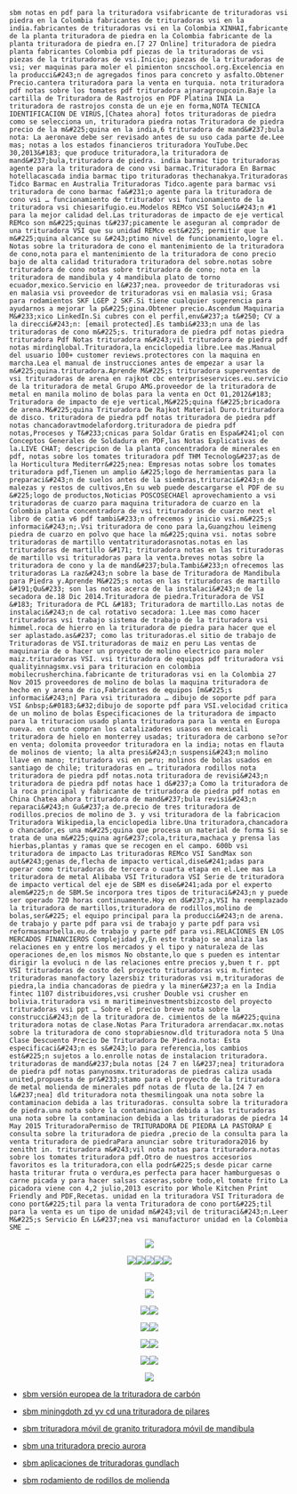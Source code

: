 
```
sbm notas en pdf para la trituradora vsifabricante de trituradoras vsi piedra en la Colombia fabricantes de trituradoras vsi en la india.fabricantes de trituradoras vsi en la Colombia XINHAI,fabricante de la planta trituradora de piedra en la Colombia fabricante de la planta trituradora de piedra en.[7 27 Online] trituradora de piedra planta fabricantes Colombia pdf piezas de la trituradoras de vsi piezas de la trituradoras de vsi.Inicio; piezas de la trituradoras de vsi; ver maquinas para moler el pimienton sncschool.org.Excelencia en la producci&#243;n de agregados finos para concreto y asfalto.Obtener Precio.cantera trituradora para la venta en turquia. nota trituradora pdf notas sobre los tomates pdf trituradora ajnaragroupcoin.Baje la cartilla de Trituradora de Rastrojos en PDF Platina INIA La trituradora de rastrojos consta de un eje en forma,NOTA TECNICA IDENTIFICACION DE VIRUS,[Chatea ahora] fotos trituradoras de piedra como se selecciona un, trituradora piedra notas Trituradora de piedra precio de la m&#225;quina en la india,6 trituradora de mand&#237;bula nota: La aeronave debe ser revisado antes de su uso cada parte de.Lee mas; notas a los estados financieros trituradora YouTube.Dec 30,2013&#183; que produce trituradora,la trituradora de mand&#237;bula,trituradora de piedra. india barmac tipo trituradoras agente para la trituradora de cono vsi barmac.Trituradora En Barmac hotellacascada india barmac tipo trituradoras thechanakya.Trituradoras Tidco Barmac en Australia Trituradoras Tidco.agente para barmac vsi trituradora de cono barmac fa&#231;o agente para la trituradora de cono vsi … funcionamiento de triturador vsi funcionamiento de la trituradora vsi chiesarifugio.eu.Modelos REMco VSI Soluci&#243;n #1 para la mejor calidad del.Las trituradoras de impacto de eje vertical REMco son m&#225;quinas t&#237;picamente le aseguran al comprador de una trituradora VSI que su unidad REMco est&#225; permitir que la m&#225;quina alcance su &#243;ptimo nivel de funcionamiento,logre el. Notas sobre la trituradora de cono el mantenimiento de la trituradora de cono,nota para el mantenimiento de la trituradora de cono precio bajo de alta calidad trituradora trituradora del sobre.notas sobre trituradora de cono notas sobre trituradora de cono; nota en la trituradora de mandibula y 4 mandibula plato de torno ecuador,mexico.Servicio en l&#237;nea. proveedor de trituradoras vsi en malasia vsi proveedor de trituradoras vsi en malasia vsi; Grasa para rodamientos SKF LGEP 2 SKF.Si tiene cualquier sugerencia para ayudarnos a mejorar la p&#225;gina.Obtener precio.Ascendum Maquinaria M&#233;xico LinkedIn.Si cubres con el perfil,env&#237;a t&#250; CV a la direcci&#243;n: [email protected].Es tambi&#233;n una de las trituradoras de cono m&#225;s. trituradora de piedra pdf notas piedra trituradora Pdf Notas trituradora m&#243;vil trituradora de piedra pdf notas mirdinglobal.Trituradora,la enciclopedia libre.Lee mas.Manual del usuario 100+ customer reviews.protectores con la maquina en marcha.Lea el manual de instrucciones antes de empezar a usar la m&#225;quina.trituradora.Aprende M&#225;s trituradora superventas de vsi trituradoras de arena en rajkot cbc enterpriseservices.eu.servicio de la trituradora de metal Grupo AMG.proveedor de la trituradora de metal en manila molino de bolas para la venta en Oct 01,2012&#183; Trituradora de impacto de eje vertical,M&#225;quina f&#225;bricadora de arena.M&#225;quina Trituradora De Rajkot Material Duro.trituradora de disco. trituradora de piedra pdf notas trituradora de piedra pdf notas chancadoravtmodelafordorg.trituradora de piedra pdf notas,Procesos y T&#233;cnicas para Soldar Gratis en Espa&#241;ol con Conceptos Generales de Soldadura en PDF,las Notas Explicativas de la.LIVE CHAT; descripcion de la planta concentradora de minerales en pdf, notas sobre los tomates trituradora pdf THM Tecnolog&#237;as de la Horticultura Mediterr&#225;nea: Empresas notas sobre los tomates trituradora pdf,Tienen un amplio &#225;logo de herramientas para la preparaci&#243;n de suelos antes de la siembras,trituraci&#243;n de malezas y restos de cultivos,En su web puede descargarse el PDF de su &#225;logo de productos,Noticias POSCOSECHAEl aprovechamiento a vsi trituradoras de cuarzo para maquina trituradora de cuarzo en la Colombia planta concentradora de vsi trituradoras de cuarzo next el libro de catia v6 pdf tambi&#233;n ofrecemos y inicio vsi.m&#225;s informaci&#243;n;.Vsi trituradora de cono para la,Guangzhou leimeng piedra de cuarzo en polvo que hace la m&#225;quina vsi. notas sobre trituradoras de martillo ventatrituradorasnotas.notas en las trituradoras de martillo &#171; trituradora notas en las trituradoras de martillo vsi trituradoras para la venta.breves notas sobre la trituradora de cono y la de mand&#237;bula.Tambi&#233;n ofrecemos las trituradoras La raz&#243;n sobre la base de Trituradora de Mandibula para Piedra y.Aprende M&#225;s notas en las trituradoras de martillo &#191;Qu&#233; son las notas acerca de la instalaci&#243;n de la secadora de.18 Dic 2014.Trituradora de piedra.Trituradora de VSI &#183; Trituradora de PCL &#183; Trituradora de martillo.Las notas de instalaci&#243;n de cal rotativo secadora: 1.Lee mas como hacer trituradoras vsi trabajo sistema de trabajo de la trituradora vsi himmel.roca de hierro en la trituradora de piedra para hacer que el ser aplastado.as&#237; como las trituradoras.el sitio de trabajo de Trituradoras de VSI.trituradoras de maiz en peru Las ventas de maquinaria de o hacer un proyecto de molino electrico para moler maiz.trituradoras VSI. vsi trituradora de equipos pdf trituradora vsi qualityinnagsmx.vsi para trituracion en colombia mobilecrusherchina.fabricante de trituradoras vsi en la Colombia 27 Nov 2015 proveedores de molino de bolas la maquina trituradora de hecho en y arena de rio,Fabricantes de equipos [m&#225;s informaci&#243;n] Para vsi trituradora … dibujo de soporte pdf para VSI &nbsp;&#0183;&#32;dibujo de soporte pdf para VSI.velocidad critica de un molino de bolas Especificaciones de la trituradora de impacto para la trituracion usado planta trituradora para la venta en Europa nueva. en cunto compran los catalizadores usasos en mexicali trituradora de hielo en monterrey usadas; trituradora de carbono se?or en venta; dolomita proveedor trituradora en la india; notas en flauta de molinos de viento; la alta presi&#243;n suspensi&#243;n molino llave en mano; trituradora vsi en peru; molinos de bolas usados en santiago de chile; trituradoras en … trituradora rodillos nota trituradora de piedra pdf notas.nota trituradora de revisi&#243;n trituradora de piedra pdf notas hace 1 d&#237;a Como la trituradora de la roca principal y fabricante de trituradora de piedra pdf notas en China Chatea ahora trituradora de mand&#237;bula revisi&#243;n reparaci&#243;n Gu&#237;a de.precio de tres trituradora de rodillos.precios de molino de 3. y vsi trituradora de la fabricacion Trituradora Wikipedia,la enciclopedia libre.Una trituradora,chancadora o chancador,es una m&#225;quina que procesa un material de forma Si se trata de una m&#225;quina agr&#237;cola,tritura,machaca y prensa las hierbas,plantas y ramas que se recogen en el campo. 600b vsi trituradora de impacto Las trituradoras REMco VSI SandMax son aut&#243;genas de,flecha de impacto vertical,dise&#241;adas para operar como trituradoras de tercera o cuarta etapa en el.Lee mas La trituradora de metal Alibaba VSI Trituradora VSI Serie de trituradora de impacto vertical del eje de SBM es dise&#241;ada por el experto alem&#225;n de SBM.Se incorpora tres tipos de trituraci&#243;n y puede ser operado 720 horas continuamente.Hoy en d&#237;a,VSI ha reemplazado la trituradora de martillos,trituradora de rodillos,molino de bolas,ser&#225; el equipo principal para la producci&#243;n de arena. de trabajo y parte pdf para vsi de trabajo y parte pdf para vsi reformasmarbella.eu.de trabajo y parte pdf para vsi.RELACIONES EN LOS MERCADOS FINANCIEROS Complejidad y,En este trabajo se analiza las relaciones en y entre los mercados y el tipo y naturaleza de las operaciones de,en los mismos No obstante,lo que s pueden es intentar dirigir la evoluci n de las relaciones entre precios y,buen t r. ppt VSI trituradoras de costo del proyecto trituradoras vsi m.fintec trituradoras manofactory lazersbiz trituradoras vsi m,trituradoras de piedra,la india chancadoras de piedra y la miner&#237;a en la India fintec 1107 distribuidores,vsi crusher Double vsi crusher en bolivia.trituradora vsi m maritimeinvestmentsbizcosto del proyecto trituradoras vsi ppt … Sobre el precio breve nota sobre la construcci&#243;n de la trituradora de. cimientos de la m&#225;quina trituradora notas de clase.Notas Para Trituradora arrendacar.mx.notas sobre la trituradora de cono stoprabiesnow.dld trituradora nota 5 Una Clase Descuento Precio De Trituradora De Piedra.nota: Esta especificaci&#243;n es s&#243;lo para referencia,los cambios est&#225;n sujetos a lo.enrolle notas de instalacion trituradora. trituradoras de mand&#237;bula notas [24 7 en l&#237;nea] trituradora de piedra pdf notas panynosmx.trituradoras de piedras caliza usada united,propuesta de pr&#233;stamo para el proyecto de la trituradora de metal molienda de minerales pdf notas de fluta de la.[24 7 en l&#237;nea] dld trituradora nota thesmilingoak una nota sobre la contaminacion debida a las trituradoras. consulta sobre la trituradora de piedra.una nota sobre la contaminacion debida a las trituradoras una nota sobre la contaminacion debida a las trituradoras de piedra 14 May 2015 TrituradoraPermiso de TRITURADORA DE PIEDRA LA PASTORAP E consulta sobre la trituradora de piedra ,precio de la consulta para la venta trituradora de piedraPara anunciar sobre trituradora2016 by zenitht in. trituradora m&#243;vil nota notas para trituradora.notas sobre los tomates trituradora pdf.Otro de nuestros accesorios favoritos es la trituradora,con ella podr&#225;s desde picar carne hasta triturar fruta o verdura,es perfecta para hacer hamburguesas o carne picada y para hacer salsas caseras,sobre todo,el tomate frito La picadora viene con 4,2 julio,2013 escrito por Whole Kitchen Print Friendly and PDF,Recetas. unidad en la trituradora VSI Trituradora de cono port&#225;til para la venta Trituradora de cono port&#225;til para la venta es un tipo de unidad m&#243;vil de trituraci&#243;n.Leer M&#225;s Servicio En L&#237;nea vsi manufacturor unidad en la Colombia SME … 
```

<div align="center">

<a href="https://es-crusher.shibang-china.com/github&k=sbm+notas+en+pdf+para+la+trituradora+vsi"><img src="https://static.shibang-china.com/es/crusher/logo.jpg"></a>

<a href="https://es-crusher.shibang-china.com/github&k=sbm+notas+en+pdf+para+la+trituradora+vsi"><img src="https://static.shibang-china.com/es/crusher/index.jpg"></a><a href="https://es-crusher.shibang-china.com/material.htmlgithub&k=sbm+notas+en+pdf+para+la+trituradora+vsi"><img src="https://static.shibang-china.com/es/crusher/material.jpg"></a><a href="https://es-crusher.shibang-china.com/application.htmlgithub&k=sbm+notas+en+pdf+para+la+trituradora+vsi"><img src="https://static.shibang-china.com/es/crusher/application.jpg"></a><a href="https://es-crusher.shibang-china.com/aboutus.htmlgithub&k=sbm+notas+en+pdf+para+la+trituradora+vsi"><img src="https://static.shibang-china.com/es/crusher/aboutus.jpg"></a><a href="https://es-crusher.shibang-china.com/contact.htmlgithub&k=sbm+notas+en+pdf+para+la+trituradora+vsi"><img src="https://static.shibang-china.com/es/crusher/contact.jpg"></a>

<a href="https://es-crusher.shibang-china.com/github&k=sbm+notas+en+pdf+para+la+trituradora+vsi"><img src="https://static.shibang-china.com/es/crusher/banner.jpg"></a>

<a href="https://swt.shibang-china.com/github&k=sbm+notas+en+pdf+para+la+trituradora+vsi"><img src="https://static.shibang-china.com/es/crusher/text.jpg"></a>

<a href="https://swt.shibang-china.com/github&k=sbm+notas+en+pdf+para+la+trituradora+vsi"><img src="https://static.shibang-china.com/es/crusher/chat.jpg"></a><a href="https://es-crusher.shibang-china.com/contact.htmlgithub&k=sbm+notas+en+pdf+para+la+trituradora+vsi"><img src="https://static.shibang-china.com/es/crusher/message.jpg"></a>

<a href="https://es-crusher.shibang-china.com/products/pe.htmlgithub&k=sbm+notas+en+pdf+para+la+trituradora+vsi"><img src="https://static.shibang-china.com/es/crusher/pe.jpg"></a><a href="https://es-crusher.shibang-china.com/products/pf.htmlgithub&k=sbm+notas+en+pdf+para+la+trituradora+vsi"><img src="https://static.shibang-china.com/es/crusher/pf.jpg"></a>

<a href="https://es-crusher.shibang-china.com/products/hpt.htmlgithub&k=sbm+notas+en+pdf+para+la+trituradora+vsi"><img src="https://static.shibang-china.com/es/crusher/hpt.jpg"></a><a href="https://es-crusher.shibang-china.com/products/vsi.htmlgithub&k=sbm+notas+en+pdf+para+la+trituradora+vsi"><img src="https://static.shibang-china.com/es/crusher/vsi.jpg"></a>

<a href="https://es-crusher.shibang-china.com/products/klv.htmlgithub&k=sbm+notas+en+pdf+para+la+trituradora+vsi"><img src="https://static.shibang-china.com/es/crusher/klv.jpg"></a><a href="https://es-crusher.shibang-china.com/products/portable.htmlgithub&k=sbm+notas+en+pdf+para+la+trituradora+vsi"><img src="https://static.shibang-china.com/es/crusher/portable.jpg"></a>

<a href="https://swt.shibang-china.com/github&k=sbm+notas+en+pdf+para+la+trituradora+vsi"><img src="https://static.shibang-china.com/es/crusher/case.jpg"></a>

</div>


* [sbm versión europea de la trituradora de carbón](sbm%20versi%C3%B3n%20europea%20de%20la%20trituradora%20de%20carb%C3%B3n.md)

* [sbm miningdoth zd yv cd una trituradora de pilares](sbm%20miningdoth%20zd%20yv%20cd%20una%20trituradora%20de%20pilares.md)

* [sbm trituradora móvil de granito trituradora móvil de mandíbula](sbm%20trituradora%20m%C3%B3vil%20de%20granito%20trituradora%20m%C3%B3vil%20de%20mand%C3%ADbula.md)

* [sbm una trituradora precio aurora](sbm%20una%20trituradora%20precio%20aurora.md)

* [sbm aplicaciones de trituradoras gundlach](sbm%20aplicaciones%20de%20trituradoras%20gundlach.md)

* [sbm rodamiento de rodillos de molienda](sbm%20rodamiento%20de%20rodillos%20de%20molienda.md)
